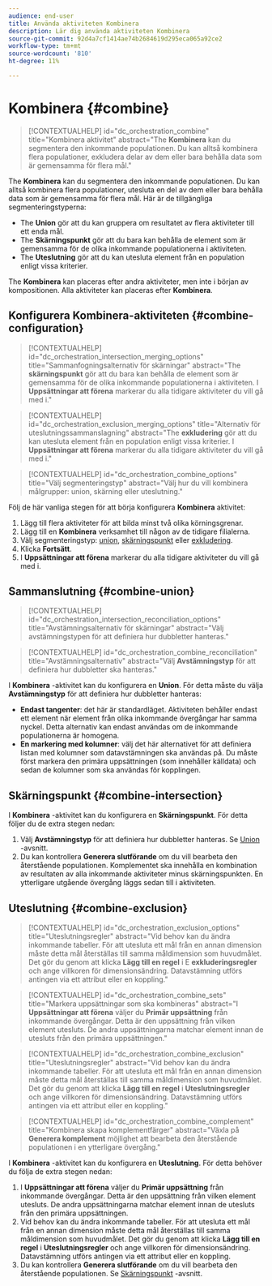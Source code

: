 ```yaml
---
audience: end-user
title: Använda aktiviteten Kombinera
description: Lär dig använda aktiviteten Kombinera
source-git-commit: 92d4a7cf1414ae74b2684619d295eca065a92ce2
workflow-type: tm+mt
source-wordcount: '810'
ht-degree: 11%

---
```


# Kombinera {#combine}

>[!CONTEXTUALHELP]
>id="dc_orchestration_combine"
>title="Kombinera aktivitet"
>abstract="The **Kombinera** kan du segmentera den inkommande populationen. Du kan alltså kombinera flera populationer, exkludera delar av dem eller bara behålla data som är gemensamma för flera mål."

The **Kombinera** kan du segmentera den inkommande populationen. Du kan alltså kombinera flera populationer, utesluta en del av dem eller bara behålla data som är gemensamma för flera mål. Här är de tillgängliga segmenteringstyperna:

* The **Union** gör att du kan gruppera om resultatet av flera aktiviteter till ett enda mål.
* The **Skärningspunkt** gör att du bara kan behålla de element som är gemensamma för de olika inkommande populationerna i aktiviteten.
* The **Uteslutning** gör att du kan utesluta element från en population enligt vissa kriterier.


The **Kombinera** kan placeras efter andra aktiviteter, men inte i början av kompositionen. Alla aktiviteter kan placeras efter **Kombinera**.


## Konfigurera Kombinera-aktiviteten {#combine-configuration}

>[!CONTEXTUALHELP]
>id="dc_orchestration_intersection_merging_options"
>title="Sammanfogningsalternativ för skärningar"
>abstract="The **skärningspunkt** gör att du bara kan behålla de element som är gemensamma för de olika inkommande populationerna i aktiviteten. I **Uppsättningar att förena** markerar du alla tidigare aktiviteter du vill gå med i."

>[!CONTEXTUALHELP]
>id="dc_orchestration_exclusion_merging_options"
>title="Alternativ för uteslutningssammanslagning"
>abstract="The **exkludering** gör att du kan utesluta element från en population enligt vissa kriterier. I **Uppsättningar att förena** markerar du alla tidigare aktiviteter du vill gå med i."

>[!CONTEXTUALHELP]
>id="dc_orchestration_combine_options"
>title="Välj segmenteringstyp"
>abstract="Välj hur du vill kombinera målgrupper: union, skärning eller uteslutning."

Följ de här vanliga stegen för att börja konfigurera **Kombinera** aktivitet:

1. Lägg till flera aktiviteter för att bilda minst två olika körningsgrenar.
1. Lägg till en **Kombinera** verksamhet till någon av de tidigare filialerna.
1. Välj segmenteringstyp: [union](#union), [skärningspunkt](#intersection) eller [exkludering](#exclusion).
1. Klicka **Fortsätt**.
1. I **Uppsättningar att förena** markerar du alla tidigare aktiviteter du vill gå med i.

## Sammanslutning {#combine-union}

>[!CONTEXTUALHELP]
>id="dc_orchestration_intersection_reconciliation_options"
>title="Avstämningsalternativ för skärningar"
>abstract="Välj avstämningstypen för att definiera hur dubbletter hanteras."

>[!CONTEXTUALHELP]
>id="dc_orchestration_combine_reconciliation"
>title="Avstämningsalternativ"
>abstract="Välj **Avstämningstyp** för att definiera hur dubbletter ska hanteras."

I **Kombinera** -aktivitet kan du konfigurera en **Union**. För detta måste du välja **Avstämningstyp** för att definiera hur dubbletter hanteras:

* **Endast tangenter**: det här är standardläget. Aktiviteten behåller endast ett element när element från olika inkommande övergångar har samma nyckel.  Detta alternativ kan endast användas om de inkommande populationerna är homogena.
* **En markering med kolumner**: välj det här alternativet för att definiera listan med kolumner som datavstämningen ska användas på. Du måste först markera den primära uppsättningen (som innehåller källdata) och sedan de kolumner som ska användas för kopplingen.

## Skärningspunkt {#combine-intersection}

I **Kombinera** -aktivitet kan du konfigurera en **Skärningspunkt**. För detta följer du de extra stegen nedan:

1. Välj **Avstämningstyp** för att definiera hur dubbletter hanteras. Se [Union](#union) -avsnitt.
1. Du kan kontrollera **Generera slutförande** om du vill bearbeta den återstående populationen. Komplementet ska innehålla en kombination av resultaten av alla inkommande aktiviteter minus skärningspunkten. En ytterligare utgående övergång läggs sedan till i aktiviteten.

## Uteslutning {#combine-exclusion}

>[!CONTEXTUALHELP]
>id="dc_orchestration_exclusion_options"
>title="Uteslutningsregler"
>abstract="Vid behov kan du ändra inkommande tabeller. För att utesluta ett mål från en annan dimension måste detta mål återställas till samma måldimension som huvudmålet. Det gör du genom att klicka **Lägg till en regel** i E **exkluderingsregler** och ange villkoren för dimensionsändring. Datavstämning utförs antingen via ett attribut eller en koppling."

>[!CONTEXTUALHELP]
>id="dc_orchestration_combine_sets"
>title="Markera uppsättningar som ska kombineras"
>abstract="I **Uppsättningar att förena** väljer du **Primär uppsättning** från inkommande övergångar. Detta är den uppsättning från vilken element utesluts. De andra uppsättningarna matchar element innan de utesluts från den primära uppsättningen."

>[!CONTEXTUALHELP]
>id="dc_orchestration_combine_exclusion"
>title="Uteslutningsregler"
>abstract="Vid behov kan du ändra inkommande tabeller. För att utesluta ett mål från en annan dimension måste detta mål återställas till samma måldimension som huvudmålet. Det gör du genom att klicka **Lägg till en regel** i **Uteslutningsregler** och ange villkoren för dimensionsändring. Datavstämning utförs antingen via ett attribut eller en koppling."

>[!CONTEXTUALHELP]
>id="dc_orchestration_combine_complement"
>title="Kombinera skapa komplementfärger"
>abstract="Växla på **Generera komplement** möjlighet att bearbeta den återstående populationen i en ytterligare övergång."

I **Kombinera** -aktivitet kan du konfigurera en **Uteslutning**. För detta behöver du följa de extra stegen nedan:

1. I **Uppsättningar att förena** väljer du **Primär uppsättning** från inkommande övergångar. Detta är den uppsättning från vilken element utesluts. De andra uppsättningarna matchar element innan de utesluts från den primära uppsättningen.
1. Vid behov kan du ändra inkommande tabeller. För att utesluta ett mål från en annan dimension måste detta mål återställas till samma måldimension som huvudmålet. Det gör du genom att klicka **Lägg till en regel** i **Uteslutningsregler** och ange villkoren för dimensionsändring. Datavstämning utförs antingen via ett attribut eller en koppling.
1. Du kan kontrollera **Generera slutförande** om du vill bearbeta den återstående populationen. Se [Skärningspunkt](#intersection) -avsnitt.

<!--
## Examples{#combine-examples}

In the following example, we are using a **Combine** activity and we add a **union** to retrieves all the profiles of the two queries: persons between 18 and 27 years old and persons between 34 and 40 years old.

![](../assets/workflow-union-example.png)

The following example shows the **intersection** between two query activities. It is being used here to retrieve profiles who are between 18 to 27 years old and whose email address has been provided.

![](../assets/workflow-intersection-example.png)

The following **exclusion** example shows two queries configured to filter profiles who are between 18 and 27 years old and have an Adobe email domain. The profiles with an Adobe email domain are then excluded from the first set. 

![](../assets/workflow-exclusion-example.png)
-->
